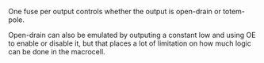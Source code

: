One fuse per output controls whether the output is open-drain or totem-pole.

Open-drain can also be emulated by outputing a constant low and using OE to enable or disable it, but that places a lot of limitation on how much logic can be done in the macrocell.
